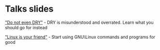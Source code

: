 # Talks slides

["Do not even DRY"](https://viktoras.de/tech-talks/2017-03-22-dry.html) - DRY is misunderstood and overrated. Learn what you should go for instead

["Linux is your friend"](https://viktoras.de/tech-talks/2019-04-05-linux-is-your-friend.html) - Start using GNU\Linux commands and programs for good

